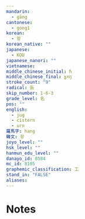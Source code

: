 ```yaml
---
mandarin:
  - gāng
cantonese:
  - gong1
korean:
  - 항
korean_native: ""
japanese:
  - KOU
japanese_nanori: ""
vietnamese:
middle_chinese_initial: ɦ
middle_chinese_final: ɣʌŋ
stroke_count: "9"
radical: 缶
skip_number: 1-6-3
grade_level: 名
pos: ""
english:
  - jug
  - cistern
  - urn
羅馬字: hang
韓文: 항
joyo_level: ""
hsk_level: ""
hanmun_edu_level: ""
danayo_id: 8584
mc_id: 8105
graphemic_classification: 工
stand_in: "FALSE"
aliases:
---
```


# Notes
